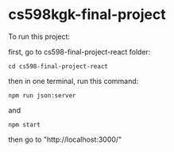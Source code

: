 # cs598kgk-final-project
To run this project:

first, go to cs598-final-project-react folder:

`cd cs598-final-project-react`

then in one terminal, run this command:

`npm run json:server`

and

`npm start`

then go to "http://localhost:3000/"
